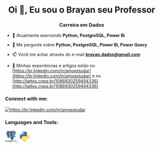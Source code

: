 <p><align="center" src="https://github.com/profBrayan/ProfBrayan/blob/f18dde068c777803ff5170b45dc54617488900b1/qrcode_profBrayan.jpg" alt="profBrayan" /></p>
<h1 align="center">Oi 👋, Eu sou o Brayan seu Professor</h1>
<h3 align="center">Carreira em Dados</h3>

- 🌱 Atualmente exercendo **Python, PostgreSQL, Power Bi**

- 💬 Me pergunte sobre **Python, PostgreSQL, Power Bi, Power Query**

- 📫 Você me achar através do e-mail **brayan.dados@gmail.com**

- 📄 Minhas experiências e artigos estão no [https://br.linkedin.com/in/amoestudar](https://br.linkedin.com/in/amoestudar) e no [http://lattes.cnpq.br/1086930259494336](http://lattes.cnpq.br/1086930259494336)

<h3 align="left">Connect with me:</h3>
<p align="left">
<a href="https://linkedin.com/in/https://br.linkedin.com/in/amoestudar" target="blank"><img align="center" src="https://raw.githubusercontent.com/rahuldkjain/github-profile-readme-generator/master/src/images/icons/Social/linked-in-alt.svg" alt="https://br.linkedin.com/in/amoestudar" height="30" width="40" /></a>
</p>

<h3 align="left">Languages and Tools:</h3>
<p align="left"> <a href="https://www.postgresql.org" target="_blank" rel="noreferrer"> <img src="https://raw.githubusercontent.com/devicons/devicon/master/icons/postgresql/postgresql-original-wordmark.svg" alt="postgresql" width="40" height="40"/> </a> <a href="https://www.python.org" target="_blank" rel="noreferrer"> <img src="https://raw.githubusercontent.com/devicons/devicon/master/icons/python/python-original.svg" alt="python" width="40" height="40"/> </a> </p>

